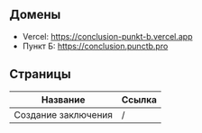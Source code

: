 ## Домены

- Vercel: https://conclusion-punkt-b.vercel.app
- Пункт Б: https://conclusion.punctb.pro

## Страницы

| Название            | Ссылка |
| ------------------- | ------ |
| Создание заключения | /      |
